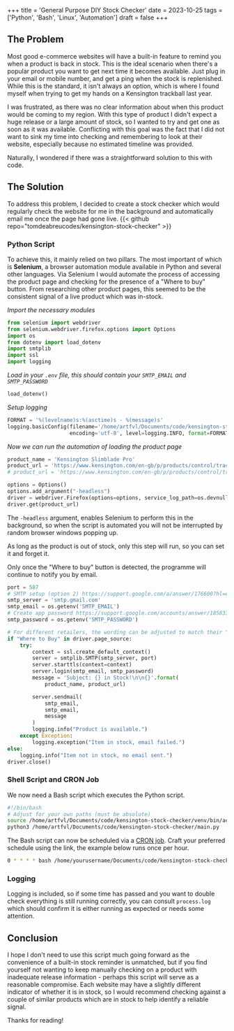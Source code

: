 +++
title = 'General Purpose DIY Stock Checker'
date = 2023-10-25
tags = ['Python', 'Bash', 'Linux', 'Automation']
draft = false
+++

## The Problem
Most good e-commerce websites will have a built-in feature to remind you when a product is back in stock. This is the ideal scenario when there's a popular product you want to get next time it becomes available. Just plug in your email or mobile number, and get a ping when the stock is replenished. While this is the standard, it isn't always an option, which is where I found myself when trying to get my hands on a Kensington trackball last year. 

I was frustrated, as there was no clear information about when this product would be coming to my region. With this type of product I didn't expect a huge release or a large amount of stock, so I wanted to try and get one as soon as it was available. Conflicting with this goal was the fact that I did not want to sink my time into checking and remembering to look at their website, especially because no estimated timeline was provided.

Naturally, I wondered if there was a straightforward solution to this with code.

## The Solution
To address this problem, I decided to create a stock checker which would regularly check the website for me in the background and automatically email me once the page had gone live.
{{< github repo="tomdeabreucodes/kensington-stock-checker" >}}

### Python Script
To achieve this, it mainly relied on two pillars. The most important of which is **Selenium**, a browser automation module available in Python and several other languages. Via Selenium I would automate the process of accessing the product page and checking for the presence of a "Where to buy" button. From researching other product pages, this seemed to be the consistent signal of a live product which was in-stock.

*Import the necessary modules*
```python
from selenium import webdriver
from selenium.webdriver.firefox.options import Options
import os
from dotenv import load_dotenv
import smtplib
import ssl
import logging
```

*Load in your `.env` file, this should contain your `SMTP_EMAIL` and `SMTP_PASSWORD`*
```python
load_dotenv()
```
*Setup logging*
```python
FORMAT = '%(levelname)s:%(asctime)s - %(message)s'
logging.basicConfig(filename='/home/artfvl/Documents/code/kensington-stock-checker/process.log',
                    encoding='utf-8', level=logging.INFO, format=FORMAT)
```
*Now we can run the automation of loading the product page*
```python
product_name = 'Kensington Slimblade Pro'
product_url = 'https://www.kensington.com/en-gb/p/products/control/trackballs/slimblade-pro-trackball-1/'  # Target product
# product_url = 'https://www.kensington.com/en-gb/p/products/control/trackballs/slimblade-trackball/' # Known in-stock product for testing

options = Options()
options.add_argument("-headless")
driver = webdriver.Firefox(options=options, service_log_path=os.devnull)
driver.get(product_url)
```

The `-headless` argument, enables Selenium to perform this in the background, so when the script is automated you will not be interrupted by random browser windows popping up.

As long as the product is out of stock, only this step will run, so you can set it and forget it.

Only once the "Where to buy" button is detected, the programme will continue to notify you by email.

```python
port = 587
# SMTP setup (option 2) https://support.google.com/a/answer/176600?hl=en
smtp_server = 'smtp.gmail.com'
smtp_email = os.getenv('SMTP_EMAIL')
# Create app password https://support.google.com/accounts/answer/185833?hl=en#zippy=%2Cwhy-you-may-need-an-app-password
smtp_password = os.getenv('SMTP_PASSWORD')

# For different retailers, the wording can be adjusted to match their "in stock" identifier
if "Where to Buy" in driver.page_source:
    try:
        context = ssl.create_default_context()
        server = smtplib.SMTP(smtp_server, port)
        server.starttls(context=context)
        server.login(smtp_email, smtp_password)
        message = 'Subject: {} in Stock!\n\n{}'.format(
            product_name, product_url)

        server.sendmail(
            smtp_email,
            smtp_email,
            message
        )
        logging.info("Product is available.")
    except Exception:
        logging.exception("Item in stock, email failed.")
else:
    logging.info("Item not in stock, no email sent.")
driver.close()
```
### Shell Script and CRON Job
We now need a Bash script which executes the Python script.
```bash
#!/bin/bash
# Adjust for your own paths (must be absolute)
source /home/artfvl/Documents/code/kensington-stock-checker/venv/bin/activate
python3 /home/artfvl/Documents/code/kensington-stock-checker/main.py
```
The Bash script can now be scheduled via a [CRON job](https://crontab.guru/). Craft your preferred schedule using the link, the example below runs once per hour.

```bash
0 * * * * bash /home/yourusername/Documents/code/kensington-stock-checker/main.sh
```

### Logging
Logging is included, so if some time has passed and you want to double check everything is still running correctly, you can consult `process.log` which should confirm it is either running as expected or needs some attention.

## Conclusion
I hope I don't need to use this script much going forward as the convenience of a built-in stock reminder is unmatched, but if you find yourself not wanting to keep manually checking on a product with inadequate release information - perhaps this script will serve as a reasonable compromise. Each website may have a slightly different indicator of whether it is in stock, so I would recommend checking against a couple of similar products which are in stock to help identify a reliable signal.

Thanks for reading!